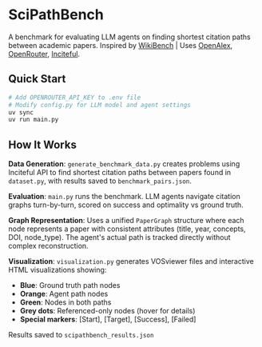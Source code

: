 # SciPathBench

A benchmark for evaluating LLM agents on finding shortest citation paths between academic papers.
Inspired by [WikiBench](https://1thousandfaces.substack.com/p/wikibench-76-of-sota-models-fail) | Uses [OpenAlex](OpenAlex), [OpenRouter](https://openrouter.ai/), [Inciteful](https://inciteful.xyz/).

## Quick Start

```bash
# Add OPENROUTER_API_KEY to .env file
# Modify config.py for LLM model and agent settings
uv sync
uv run main.py
```

## How It Works

**Data Generation**: `generate_benchmark_data.py` creates problems using Inciteful API to find shortest citation paths between papers found in `dataset.py`, with results saved to `benchmark_pairs.json`.

**Evaluation**: `main.py` runs the benchmark. LLM agents navigate citation graphs turn-by-turn, scored on success and optimality vs ground truth.

**Graph Representation**: Uses a unified `PaperGraph` structure where each node represents a paper with consistent attributes (title, year, concepts, DOI, node_type). The agent's actual path is tracked directly without complex reconstruction.

**Visualization**: `visualization.py` generates VOSviewer files and interactive HTML visualizations showing:
- **Blue**: Ground truth path nodes
- **Orange**: Agent path nodes  
- **Green**: Nodes in both paths
- **Grey dots**: Referenced-only nodes (hover for details)
- **Special markers**: [Start], [Target], [Success], [Failed]

Results saved to `scipathbench_results.json`
